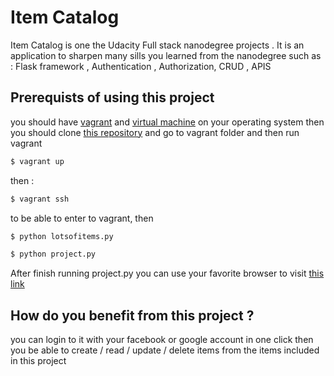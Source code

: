 # Item Catalog

Item Catalog is one the Udacity Full stack nanodegree projects . It is an application to sharpen many sills you learned from the nanodegree such as : Flask framework , Authentication , Authorization, CRUD , APIS 

## Prerequists of using this project

you should have [vagrant](https://www.vagrantup.com/downloads.html) and [virtual machine](https://www.virtualbox.org/wiki/Downloads) on your operating system
then you should clone [this repository](https://github.com/udacity/fullstack-nanodegree-vm) and go to vagrant folder and then run vagrant
```bash
$ vagrant up
```
then :
```bash
$ vagrant ssh
```
to be able to enter to vagrant, then
```bash
$ python lotsofitems.py
```
```bash
$ python project.py
```
After finish running project.py you can use your favorite browser to visit [this link](http://localhost:8000)
## How do you benefit from this project ?
you can login to it with your facebook or google account in one click then you be able to create / read / update / delete items from the items included in this project
